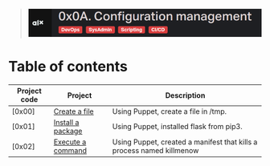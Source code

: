 > ![puppet](./assets/Screenshot%20from%202023-08-25%2021-07-28.png)

# Table of contents
Project code | Project | Description
----- | ------ | -----------
[0x00] | [Create a file](./0-create_a_file.pp) | Using Puppet, create a file in /tmp.
[0x01] | [Install a package](./1-install_a_package.pp) | Using Puppet, installed flask from pip3.
[0x02] | [Execute a command](./2-execute_a_command.pp) | Using Puppet, created a manifest that kills a process named killmenow
